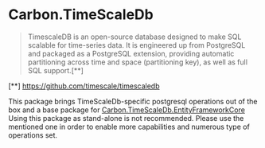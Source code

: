 ﻿# Carbon.TimeScaleDb

> TimescaleDB is an open-source database designed to make SQL scalable for time-series data. 
> It is engineered up from PostgreSQL and packaged as a PostgreSQL extension, 
> providing automatic partitioning across time and space (partitioning key), as well as full SQL support.[**]

[**] https://github.com/timescale/timescaledb

This package brings TimeScaleDb-specific postgresql operations out of the box and a base package for [Carbon.TimeScaleDb.EntityFrameworkCore](../Carbon.TimeScaleDb.EntityFrameworkCore/README.md) 
Using this package as stand-alone is not recommended. Please use the mentioned one in order to enable more capabilities and numerous type of operations set.
